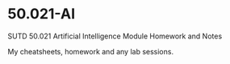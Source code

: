 # 50.021-AI
SUTD 50.021 Artificial Intelligence Module Homework and Notes

My cheatsheets, homework and any lab sessions.